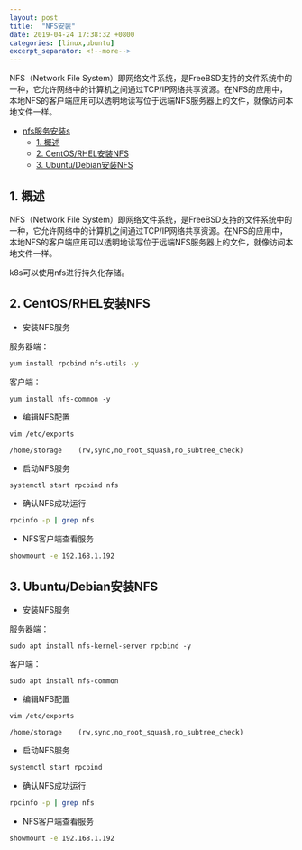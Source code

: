 ```yaml
---
layout: post
title:  "NFS安装"
date: 2019-04-24 17:38:32 +0800
categories: [linux,ubuntu]
excerpt_separator: <!--more-->
---
```


NFS（Network File System）即网络文件系统，是FreeBSD支持的文件系统中的一种，它允许网络中的计算机之间通过TCP/IP网络共享资源。在NFS的应用中，本地NFS的客户端应用可以透明地读写位于远端NFS服务器上的文件，就像访问本地文件一样。

<!--more-->

<!-- @import "[TOC]" {cmd="toc" depthFrom=1 depthTo=6 orderedList=false} -->

<!-- code_chunk_output -->

* [nfs服务安装s](#nfs服务安装s)
	* [1. 概述](#1-概述)
	* [2. CentOS/RHEL安装NFS](#2-centosrhel安装nfs)
	* [3. Ubuntu/Debian安装NFS](#3-ubuntudebian安装nfs)

<!-- /code_chunk_output -->

## 1. 概述

NFS（Network File System）即网络文件系统，是FreeBSD支持的文件系统中的一种，它允许网络中的计算机之间通过TCP/IP网络共享资源。在NFS的应用中，本地NFS的客户端应用可以透明地读写位于远端NFS服务器上的文件，就像访问本地文件一样。

k8s可以使用nfs进行持久化存储。

## 2. CentOS/RHEL安装NFS

* 安装NFS服务

服务器端：

```bash
yum install rpcbind nfs-utils -y
```

客户端：

```shell
yum install nfs-common -y
```

* 编辑NFS配置

```bash
vim /etc/exports
```

```text
/home/storage    (rw,sync,no_root_squash,no_subtree_check)
```

* 启动NFS服务

```bash
systemctl start rpcbind nfs
```

* 确认NFS成功运行

```bash
rpcinfo -p | grep nfs
```

* NFS客户端查看服务

```bash
showmount -e 192.168.1.192
```

## 3. Ubuntu/Debian安装NFS

* 安装NFS服务

服务器端：

```shell
sudo apt install nfs-kernel-server rpcbind -y
```

客户端：

```shell
sudo apt install nfs-common
```

* 编辑NFS配置

```bash
vim /etc/exports
```

```text
/home/storage    (rw,sync,no_root_squash,no_subtree_check)
```

* 启动NFS服务

```bash
systemctl start rpcbind
```

* 确认NFS成功运行

```bash
rpcinfo -p | grep nfs
```

* NFS客户端查看服务

```bash
showmount -e 192.168.1.192
```